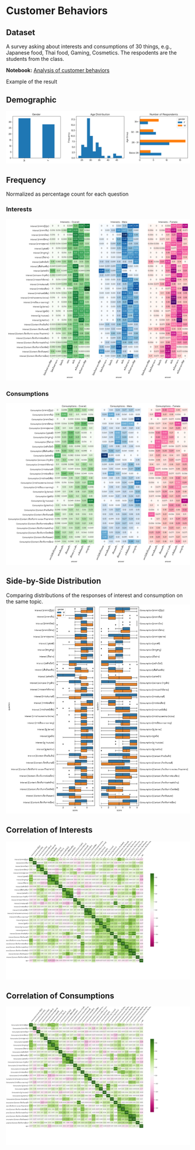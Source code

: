 # Customer Behaviors

## Dataset  
A survey asking about interests and consumptions of 30 things, e.g., Japanese food, Thai food, Gaming, Cosmetics. The respodents are the students from the class.

**Notebook:** [Analysis of customer behaviors](./hw01-customer-behaviors.ipynb)

Example of the result  
## Demographic
![demographic](./demographic.png)

## Frequency
Normalized as percentage count for each question
### Interests
![interest frequency](./interest_freq.png)
### Consumptions
![consumption frequency](./consumption_freq.png)

## Side-by-Side Distribution
Comparing distributions of the responses of interest and consumption on the same topic.  
![boxplot](./boxplot.png)

## Correlation of Interests
![interest correlation](./interest_corr_overall.png)

## Correlation of Consumptions
![consumption correlation](./consumption_corr_overall.png)

